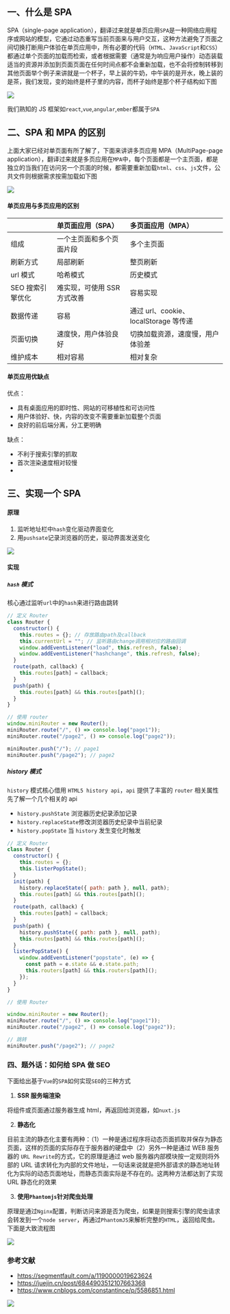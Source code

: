 ## 一、什么是 SPA

SPA（single-page application），翻译过来就是单页应用`SPA`是一种网络应用程序或网站的模型，它通过动态重写当前页面来与用户交互，这种方法避免了页面之间切换打断用户体验在单页应用中，所有必要的代码（`HTML`、`JavaScript`和`CSS`）都通过单个页面的加载而检索，或者根据需要（通常是为响应用户操作）动态装载适当的资源并添加到页面页面在任何时间点都不会重新加载，也不会将控制转移到其他页面举个例子来讲就是一个杯子，早上装的牛奶，中午装的是开水，晚上装的是茶，我们发现，变的始终是杯子里的内容，而杯子始终是那个杯子结构如下图

![](https://static.vue-js.com/df14a5a0-3ac6-11eb-85f6-6fac77c0c9b3.png)

我们熟知的 JS 框架如`react`,`vue`,`angular`,`ember`都属于`SPA`

## 二、SPA 和 MPA 的区别

上面大家已经对单页面有所了解了，下面来讲讲多页应用 MPA（MultiPage-page application），翻译过来就是多页应用在`MPA`中，每个页面都是一个主页面，都是独立的当我们在访问另一个页面的时候，都需要重新加载`html`、`css`、`js`文件，公共文件则根据需求按需加载如下图

![](https://static.vue-js.com/eeb13aa0-3ac6-11eb-85f6-6fac77c0c9b3.png)

#### 单页应用与多页应用的区别

|                  | 单页面应用（SPA）           | 多页面应用（MPA）                     |
| :--------------- | :-------------------------- | :------------------------------------ |
| 组成             | 一个主页面和多个页面片段    | 多个主页面                            |
| 刷新方式         | 局部刷新                    | 整页刷新                              |
| url 模式         | 哈希模式                    | 历史模式                              |
| SEO 搜索引擎优化 | 难实现，可使用 SSR 方式改善 | 容易实现                              |
| 数据传递         | 容易                        | 通过 url、cookie、localStorage 等传递 |
| 页面切换         | 速度快，用户体验良好        | 切换加载资源，速度慢，用户体验差      |
| 维护成本         | 相对容易                    | 相对复杂                              |

#### 单页应用优缺点

优点：

- 具有桌面应用的即时性、网站的可移植性和可访问性
- 用户体验好、快，内容的改变不需要重新加载整个页面
- 良好的前后端分离，分工更明确

缺点：

- 不利于搜索引擎的抓取
- 首次渲染速度相对较慢
-

## 三、实现一个 SPA

#### 原理

1.  监听地址栏中`hash`变化驱动界面变化
2.  用`pushsate`记录浏览器的历史，驱动界面发送变化

![](https://static.vue-js.com/fc95bf60-3ac6-11eb-ab90-d9ae814b240d.png)

#### 实现

##### `hash` 模式

核心通过监听`url`中的`hash`来进行路由跳转

```js
// 定义 Router
class Router {
  constructor() {
    this.routes = {}; // 存放路由path及callback
    this.currentUrl = ""; // 监听路由change调用相对应的路由回调
    window.addEventListener("load", this.refresh, false);
    window.addEventListener("hashchange", this.refresh, false);
  }
  route(path, callback) {
    this.routes[path] = callback;
  }
  push(path) {
    this.routes[path] && this.routes[path]();
  }
}

// 使用 router
window.miniRouter = new Router();
miniRouter.route("/", () => console.log("page1"));
miniRouter.route("/page2", () => console.log("page2"));

miniRouter.push("/"); // page1
miniRouter.push("/page2"); // page2
```

##### history 模式

`history` 模式核心借用 `HTML5 history api`，`api` 提供了丰富的 `router` 相关属性先了解一个几个相关的 api

- `history.pushState` 浏览器历史纪录添加记录
- `history.replaceState`修改浏览器历史纪录中当前纪录
- `history.popState` 当 `history` 发生变化时触发

```js
// 定义 Router
class Router {
  constructor() {
    this.routes = {};
    this.listerPopState();
  }
  init(path) {
    history.replaceState({ path: path }, null, path);
    this.routes[path] && this.routes[path]();
  }
  route(path, callback) {
    this.routes[path] = callback;
  }
  push(path) {
    history.pushState({ path: path }, null, path);
    this.routes[path] && this.routes[path]();
  }
  listerPopState() {
    window.addEventListener("popstate", (e) => {
      const path = e.state && e.state.path;
      this.routers[path] && this.routers[path]();
    });
  }
}

// 使用 Router

window.miniRouter = new Router();
miniRouter.route("/", () => console.log("page1"));
miniRouter.route("/page2", () => console.log("page2"));

// 跳转
miniRouter.push("/page2"); // page2
```

### 四、题外话：如何给 SPA 做 SEO

下面给出基于`Vue`的`SPA`如何实现`SEO`的三种方式

1.  **SSR 服务端渲染**

将组件或页面通过服务器生成 html，再返回给浏览器，如`nuxt.js`

2.  **静态化**

目前主流的静态化主要有两种：（1）一种是通过程序将动态页面抓取并保存为静态页面，这样的页面的实际存在于服务器的硬盘中（2）另外一种是通过 WEB 服务器的 `URL Rewrite`的方式，它的原理是通过 web 服务器内部模块按一定规则将外部的 URL 请求转化为内部的文件地址，一句话来说就是把外部请求的静态地址转化为实际的动态页面地址，而静态页面实际是不存在的。这两种方法都达到了实现 URL 静态化的效果

3.  **使用`Phantomjs`针对爬虫处理**

原理是通过`Nginx`配置，判断访问来源是否为爬虫，如果是则搜索引擎的爬虫请求会转发到一个`node server`，再通过`PhantomJS`来解析完整的`HTML`，返回给爬虫。下面是大致流程图

![](https://static.vue-js.com/25be6630-3ac7-11eb-ab90-d9ae814b240d.png)

### 参考文献

- https://segmentfault.com/a/1190000019623624
- https://juejin.cn/post/6844903512107663368
- https://www.cnblogs.com/constantince/p/5586851.html

![](https://static.vue-js.com/821b87b0-3ac6-11eb-ab90-d9ae814b240d.png)
